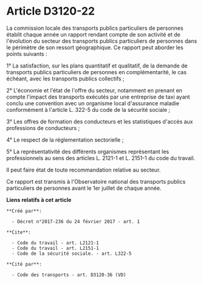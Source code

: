 # Article D3120-22

La commission locale des transports publics particuliers de personnes établit chaque année un rapport rendant compte de son
activité et de l'évolution du secteur des transports publics particuliers de personnes dans le périmètre de son ressort
géographique. Ce rapport peut aborder les points suivants :

1° La satisfaction, sur les plans quantitatif et qualitatif, de la demande de transports publics particuliers de personnes en
complémentarité, le cas échéant, avec les transports publics collectifs ;

2° L'économie et l'état de l'offre du secteur, notamment en prenant en compte l'impact des transports exécutés par une
entreprise de taxi ayant conclu une convention avec un organisme local d'assurance maladie conformément à l'article L. 322-5
du code de la sécurité sociale ;

3° Les offres de formation des conducteurs et les statistiques d'accès aux professions de conducteurs ;

4° Le respect de la réglementation sectorielle ;

5° La représentativité des différents organismes représentant les professionnels au sens des articles L. 2121-1 et L. 2151-1
du code du travail.

Il peut faire état de toute recommandation relative au secteur.

Ce rapport est transmis à l'Observatoire national des transports publics particuliers de personnes avant le 1er juillet de
chaque année.

**Liens relatifs à cet article**

	**Créé par**:

	  - Décret n°2017-236 du 24 février 2017 - art. 1

	**Cite**:

	  - Code du travail - art. L2121-1
	  - Code du travail - art. L2151-1
	  - Code de la sécurité sociale. - art. L322-5

	**Cité par**:

	  - Code des transports - art. D3120-36 (VD)

